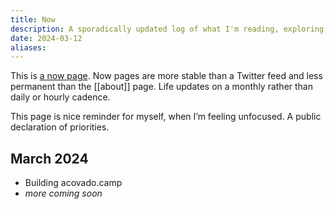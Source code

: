 ```yaml
---
title: Now
description: A sporadically updated log of what I'm reading, exploring, and thinking about
date: 2024-03-12
aliases:
---
```


This is [a now page](https://nownownow.com/about). Now pages are more stable than a Twitter feed and less permanent than the [[about]] page. Life updates on a monthly rather than daily or hourly cadence.

This page is nice reminder for myself, when I’m feeling unfocused. A public declaration of priorities.

## March 2024

- Building acovado.camp
- *more coming soon*
